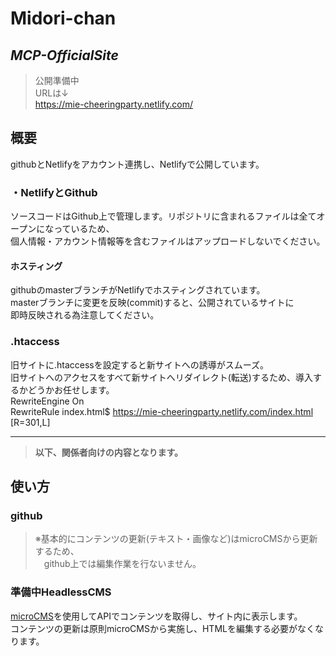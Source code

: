 # Midori-chan  
## ***MCP-OfficialSite***  

> 公開準備中  
> URLは↓  
> https://mie-cheeringparty.netlify.com/  
  
## **概要**
githubとNetlifyをアカウント連携し、Netlifyで公開しています。  
  
### ・**NetlifyとGithub**  
ソースコードはGithub上で管理します。リポジトリに含まれるファイルは全てオープンになっているため、  
個人情報・アカウント情報等を含むファイルはアップロードしないでください。  
#### ホスティング  
githubのmasterブランチがNetlifyでホスティングされています。  
masterブランチに変更を反映(commit)すると、公開されているサイトに  
即時反映される為注意してください。  
  
### .htaccess  
旧サイトに.htaccessを設定すると新サイトへの誘導がスムーズ。  
旧サイトへのアクセスをすべて新サイトへリダイレクト(転送)するため、導入するかどうかお任せします。  
RewriteEngine On  
RewriteRule  index.html$ https://mie-cheeringparty.netlify.com/index.html [R=301,L]  
  
---
> **以下、関係者向けの内容となります。**  
## 使い方  
### github  
> ※基本的にコンテンツの更新(テキスト・画像など)はmicroCMSから更新するため、  
> 　github上では編集作業を行ないません。
  
### 準備中HeadlessCMS  
[microCMS](https://microcms.io/)を使用してAPIでコンテンツを取得し、サイト内に表示します。  
コンテンツの更新は原則microCMSから実施し、HTMLを編集する必要がなくなります。  
